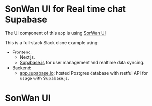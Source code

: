 # SonWan UI for Real time chat Supabase

The UI component of this app is using [SonWan UI](https://github.com/sonnylazuardi/sonwan-ui)

This is a full-stack Slack clone example using:

- Frontend:
  - Next.js.
  - [Supabase.js](https://supabase.io/docs/library/getting-started) for user management and realtime data syncing.
- Backend:
  - [app.supabase.io](https://app.supabase.io/): hosted Postgres database with restful API for usage with Supabase.js.

# SonWan UI

